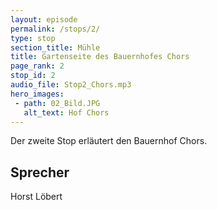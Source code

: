 ```yaml
---
layout: episode
permalink: /stops/2/
type: stop
section_title: Mühle
title: Gartenseite des Bauernhofes Chors
page_rank: 2
stop_id: 2
audio_file: Stop2_Chors.mp3
hero_images:
 - path: 02_Bild.JPG
   alt_text: Hof Chors
---
```

Der zweite Stop erläutert den Bauernhof Chors.

## Sprecher
Horst Löbert
